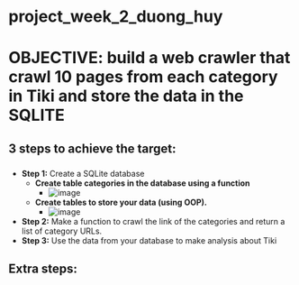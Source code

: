 # project_week_2_duong_huy
# OBJECTIVE: build a web crawler that crawl 10 pages from each category in Tiki and store the data in the SQLITE
## 3 steps to achieve the target:
###
* **Step 1:** Create a SQLite database 
    - **Create table categories in the database using a function**
        - ![image](https://scontent.fvca1-2.fna.fbcdn.net/v/t1.15752-9/120561590_251318089613690_2156431595456084934_n.png?_nc_cat=101&_nc_sid=ae9488&_nc_ohc=bMutcqrV5KgAX-3N0lM&_nc_ht=scontent.fvca1-2.fna&oh=980a4df427c5f7fbe66cd0593422f21f&oe=5F9C5D15)
    - **Create tables to store your data (using OOP).**
        - ![image](https://scontent.fvca1-2.fna.fbcdn.net/v/t1.15752-9/120564534_338579297211544_6881583742364178830_n.png?_nc_cat=104&_nc_sid=ae9488&_nc_ohc=bQFjhNp6K3QAX_bcRmV&_nc_ht=scontent.fvca1-2.fna&oh=39555fb1faea46bb2842e9637fa8f710&oe=5F9CC972)
* **Step 2:** Make a function to crawl the link of the categories and return a list of category URLs.
* **Step 3:** Use the data from your database to make analysis about Tiki
## Extra steps:
